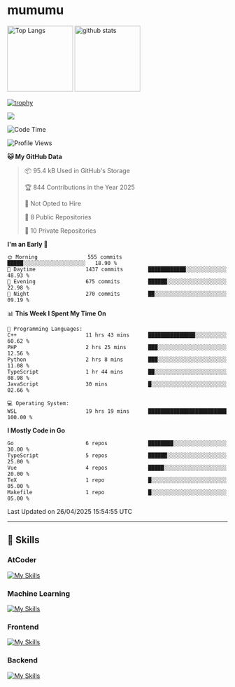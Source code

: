 # mumumu

<p align="left"> 
  <img alt="Top Langs" height="150px" src="https://github-readme-stats.vercel.app/api/top-langs/?username=mumumu6&layout=compact&show_icons=true&count_private=true" />
  <img alt="github stats" height="150px" src="https://github-readme-stats.vercel.app/api?username=mumumu6&show_icons=true&count_private=true&include_all_commits=true" />
</p>

[![trophy](https://github-profile-trophy.vercel.app/?username=mumumu6&margin-w=5&margin-h=5)](https://github.com/mumumu6/)

![](https://github-profile-summary-cards.vercel.app/api/cards/profile-details?username=mumumu6&theme=transparent)

<!--START_SECTION:waka-->
![Code Time](http://img.shields.io/badge/Code%20Time-54%20hrs%2026%20mins-blue)

![Profile Views](http://img.shields.io/badge/Profile%20Views-17-blue)

**🐱 My GitHub Data** 

> 📦 95.4 kB Used in GitHub's Storage 
 > 
> 🏆 844 Contributions in the Year 2025
 > 
> 🚫 Not Opted to Hire
 > 
> 📜 8 Public Repositories 
 > 
> 🔑 10 Private Repositories 
 > 
**I'm an Early 🐤** 

```text
🌞 Morning                555 commits         █████░░░░░░░░░░░░░░░░░░░░   18.90 % 
🌆 Daytime                1437 commits        ████████████░░░░░░░░░░░░░   48.93 % 
🌃 Evening                675 commits         ██████░░░░░░░░░░░░░░░░░░░   22.98 % 
🌙 Night                  270 commits         ██░░░░░░░░░░░░░░░░░░░░░░░   09.19 % 
```


📊 **This Week I Spent My Time On** 

```text
💬 Programming Languages: 
C++                      11 hrs 43 mins      ███████████████░░░░░░░░░░   60.62 % 
PHP                      2 hrs 25 mins       ███░░░░░░░░░░░░░░░░░░░░░░   12.56 % 
Python                   2 hrs 8 mins        ███░░░░░░░░░░░░░░░░░░░░░░   11.08 % 
TypeScript               1 hr 44 mins        ██░░░░░░░░░░░░░░░░░░░░░░░   08.98 % 
JavaScript               30 mins             █░░░░░░░░░░░░░░░░░░░░░░░░   02.66 % 

💻 Operating System: 
WSL                      19 hrs 19 mins      █████████████████████████   100.00 % 
```

**I Mostly Code in Go** 

```text
Go                       6 repos             ████████░░░░░░░░░░░░░░░░░   30.00 % 
TypeScript               5 repos             ██████░░░░░░░░░░░░░░░░░░░   25.00 % 
Vue                      4 repos             █████░░░░░░░░░░░░░░░░░░░░   20.00 % 
TeX                      1 repo              █░░░░░░░░░░░░░░░░░░░░░░░░   05.00 % 
Makefile                 1 repo              █░░░░░░░░░░░░░░░░░░░░░░░░   05.00 % 
```




 Last Updated on 26/04/2025 15:54:55 UTC
<!--END_SECTION:waka-->

---

## 🚀 Skills

### AtCoder

[![My Skills](https://skillicons.dev/icons?i=cpp)](https://skillicons.dev)

### Machine Learning

[![My Skills](https://skillicons.dev/icons?i=tensorflow,pytorch)](https://skillicons.dev)

### Frontend

[![My Skills](https://skillicons.dev/icons?i=vuejs,react,ts,html,css)](https://skillicons.dev)

### Backend

[![My Skills](https://skillicons.dev/icons?i=go)](https://skillicons.dev)
